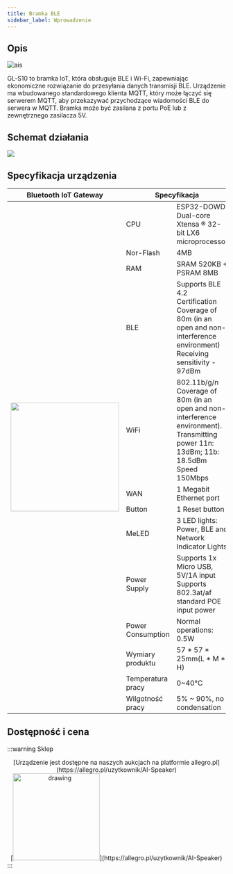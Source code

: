 ```yaml
---
title: Bramka BLE
sidebar_label: Wprowadzenie
---
```


## Opis

![ais](/img/AIS-ADAPTER-1/btproxy.png)


GL-S10 to bramka IoT, która obsługuje BLE i Wi-Fi, zapewniając ekonomiczne rozwiązanie do przesyłania danych transmisji BLE. 
Urządzenie ma wbudowanego standardowego klienta MQTT, który może łączyć się serwerem MQTT, aby przekazywać przychodzące wiadomości BLE do serwera w MQTT. Bramka może być zasilana z portu PoE lub z zewnętrznego zasilacza 5V. 

## Schemat działania

![](/img/en/iot/how-s10-works.png)

## Specyfikacja urządzenia

<table>
    <thead>
        <tr>
            <th>Bluetooth IoT Gateway</th>
            <th colSpan="2">Specyfikacja</th>
        </tr>
    </thead>
    <tbody>
        <tr>
            <td rowSpan="13">
                <img src="/img/s10_4.webp" width="250"/>
            </td>
            <td>CPU</td>
            <td>ESP32-DOWD Dual-core Xtensa ® 32-bit LX6 microprocessor</td>
        </tr>
        <tr>
          <td>Nor-Flash	</td>
          <td>4MB</td>
        </tr>
        <tr>
            <td>RAM</td>
            <td>SRAM 520KB + PSRAM 8MB</td>
        </tr>
        <tr>
            <td>BLE</td>
            <td>Supports BLE 4.2 Certification Coverage of 80m (in an open and non-interference environment) Receiving sensitivity - 97dBm</td>
        </tr>
        <tr>
            <td>WiFi</td>
            <td>802.11b/g/n Coverage of 80m (in an open and non-interference environment). Transmitting power 11n: 13dBm; 11b: 18.5dBm Speed 150Mbps</td>
        </tr>
        <tr>
            <td>WAN</td>
            <td>1 Megabit Ethernet port</td>
        </tr>
        <tr>
            <td>Button</td>
            <td>1 Reset button</td>
        </tr>
        <tr>
            <td>MeLED</td>
            <td>3 LED lights: Power, BLE and Network Indicator Lights</td>
        </tr>
        <tr>
            <td>Power Supply</td>
            <td>Supports 1x Micro USB, 5V/1A input Supports 802.3at/af standard POE input power</td>
        </tr>
        <tr>
            <td>Power Consumption	</td>
            <td>Normal operations: 0.5W</td>
        </tr>
        <tr>
            <td>Wymiary produktu</td>
            <td>57 * 57 * 25mm(L * M * H)</td>
        </tr>
        <tr>
            <td>Temperatura pracy</td>
            <td>0~40°C</td>
        </tr>
        <tr>
            <td>Wilgotność pracy</td>
            <td>5% ~ 90%, no condensation</td>
        </tr>
    </tbody>
</table>


 ## Dostępność i cena

:::warning Sklep
<center>
[Urządzenie jest dostępne na naszych aukcjach na platformie allegro.pl](https://allegro.pl/uzytkownik/AI-Speaker)
<br/>
[<img src="/img/allegro.png" alt="drawing" width="200"/>](https://allegro.pl/uzytkownik/AI-Speaker)
</center>
:::
